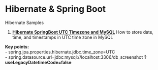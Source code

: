 # Hibernate & Spring Boot

Hibernate Samples

1. **[Hibernate SpringBoot UTC Timezone and MySQL](HibernateSpringBootUTCTimezone)**
     How to store date, time, and timestamps in UTC time zone in MySQL

**Key points:**\
     - spring.jpa.properties.hibernate.jdbc.time_zone=UTC\
     - spring.datasource.url=jdbc:mysql://localhost:3306/db_screenshot **?useLegacyDatetimeCode=false**
   
